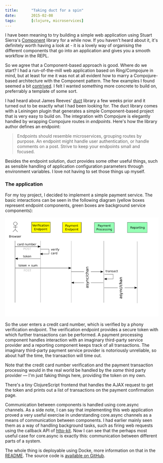 ```yaml
---
title:      "Taking duct for a spin"
date:       2015-02-08
tags:       [clojure, microservices]
---
```


I have been meaning to try building a simple web application using Stuart Sierra's [Component](https://github.com/stuartsierra/component) library for a while now. If you haven't heard about it, it's definitely worth having a look at - it is a lovely way of organising the different components that go into an application and gives you a smooth workflow in the REPL.

So we agree that a Component-based approach is good. Where do we start? I had a run-of-the-mill web application based on Ring/Compojure in mind, but at least for me it was not at all evident how to marry a Compojure-based architecture with the Component pattern. The few examples I found seemed a bit [contrived](https://gist.github.com/Deraen/9d65f447593859dd07ae). I felt I wanted something more concrete to build on, preferrably a template of some sort.

I had heard about James Reeves' [duct](https://github.com/weavejester/duct) library a few weeks prior and it turned 
out to be exactly what I had been looking for. The duct library comes with a Leiningen plugin that generates a 
simple Component-based project that is very easy to build on. The integration with Compojure is elegantly 
handled by wrapping Compojure routes in *endpoints*. Here's how the library author defines an endpoint:

> Endpoints should resemble microservices, grouping routes by purpose. 
> An endpoint might handle user authentication, or handle comments on a post. 
> Strive to keep your endpoints small and focused.

Besides the endpoint solution, duct provides some other useful things, such as sensible handling
of application configuration parameters through environment variables. I love not having to set
those things up myself.

### The application

For my toy project, I decided to implement a simple payment service. The basic interactions can be seen 
in the following diagram (yellow boxes represent endpoint components, green boxes are background service components):

![interaction diagram](/images/pay-me.png)

So the user enters a credit card number, which is verified by a phony verification endpoint. The verification
endpoint provides a secure token with which further transactions can be performed. A payment processing component
handles interaction with an imaginary third-party service provider and a reporting component keeps track of 
all transactions. The imaginary third-party payment service provider is notoriously unreliable, so about half the time, the transaction will time out.

Note that the credit card number verification and the payment transaction processing would in the
real world be handled by the *same* third party provider — I'm just faking things here, providing
the token on my own.

There's a tiny ClojureScript frontend that handles the AJAX request to get the token and prints out 
a list of transactions on the payment confirmation page.

Communication between components is handled using core.async channels. As a side note, I can say
that implementing this web application proved a very useful exercise in understanding core.async 
channels as a means of communication between components. I had earlier mainly seen them as a way 
of handling background tasks, such as firing web requests using the callback API of 
[http-kit](http://www.http-kit.org/). Now I can see that the perhaps most useful case for core.async 
is exactly this: communication between different parts of a system. 

The whole thing is deployable using Docke, more information on that in the [README](https://github.com/jstaffans/pay-me#deployment). The source code is [available on GitHub](https://github.com/jstaffans/pay-me).


